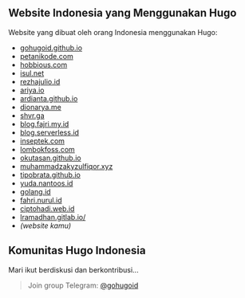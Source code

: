 ## Website Indonesia yang Menggunakan Hugo

Website yang dibuat oleh orang Indonesia menggunakan Hugo:

- [gohugoid.github.io](https://gohugoid.github.io/)
- [petanikode.com](https://www.petanikode.com/)
- [hobbious.com](https://hobbious.com/)
- [isul.net](https://www.isul.net/blog/)
- [rezhajulio.id](https://rezhajulio.id)
- [ariya.io](https://ariya.io/)
- [ardianta.github.io](https://ardianta.github.io)
- [dionarya.me](http://dionarya.me/blog/)
- [shvr.ga](https://shvr.ga/)
- [blog.fajri.my.id](https://blog.fajri.my.id/)
- [blog.serverless.id](https://blog.serverless.id/)
- [inseptek.com](https://inseptek.com/)
- [lombokfoss.com](https://www.lombokfoss.com/)
- [okutasan.github.io](https://okutasan.github.io)
- [muhammadzakyzulfiqor.xyz](https://muhammadzakyzulfiqor.xyz/)
- [tipobrata.github.io](https://tipobrata.github.io/)
- [yuda.nantoos.id](https://yuda.nantoos.id/)
- [golang.id](https://golang.id/)
- [fahri.nurul.id](https://fahri.nurul.id/)
- [ciptohadi.web.id](https://ciptohadi.web.id/)
- [lramadhan.gitlab.io/](https://lramadhan.gitlab.io/)
- _(website kamu)_ 

## Komunitas Hugo Indonesia

Mari ikut berdiskusi dan berkontribusi...

> Join group Telegram: [@gohugoid](https://t.me/gohugoid/)
